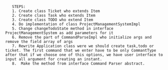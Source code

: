        STEPS:
       1. Create class Ticket who extends Item
       2. Create class Task who extends Item
       3. Create class TODO who extend Item
       4. Do implementation of class ProjectManagementSystemImpl
       5. Change changeTodoState method in interface ProjectManagementSystem as add parameters for it
       6. Remove the part of CommandParseImpl who initialize args and remove the field array of args
       7. Rewrite Application class were we should create task,todo or ticket. The first command that we enter have to be only CommantType after that if we choose one of this options, we have user interface to input all argument for creating an instant.
       8.  Make the method from interface Command Parser abstract. 
